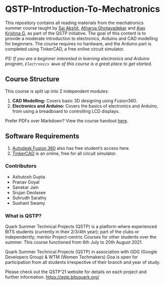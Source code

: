 # QSTP-Introduction-To-Mechatronics
This repository contains all reading materials from the mechatronics summer course taught by [Sai Akshit](https://github.com/KSaiAkshit), [Atharva Ghotavadekar](https://github.com/Atharva-05) and [Ajay Krishna G](https://github.com), as part of the QSTP initiative. The goal of this content is to provide a moderate introduction to electronics, Arduino and CAD modelling for beginners. The course requires no hardware, and the Arduino part is completed using TinkerCAD, a free online circuit simulator.

*PS: If you are a beginner interested in learning electronics and Arduino program, `Electronics Week` of this course is a great place to get started.*

## Course Structure

This course is split up into 2 independent modules:

1. **CAD Modelling:** Covers basic 3D designing using Fusion360.
2. **Electronics and Arduino:** Covers the basics of electronics and Arduino, from using a breadboard to controlling LCD displays.

Prefer PDFs over Markdown? View the course handout [here](Course_Handout.pdf).

## Software Requirements

1. [Autodesk Fusion 360](https://www.autodesk.com/products/fusion-360/students-teachers-educators)​ also has free student’s access here.
2. [TinkerCAD](https://www.tinkercad.com/)​ is an online, free for all circuit simulator.

### Contributors

* Ashutosh Gupta
* Pranav Goyal
* Sanskar Jain
* Srujan Deolasee
* Suhrudh Sarathy
* Sushant Swamy

### What is QSTP?

Quark Summer Technical Projects (QSTP) is a platform where experienced BITS students (currently in their 2/3/4th year); part of the clubs or independently; mentor Project-centric Courses for other students over the summer. This course functioned from 6th July to 20th August 2021.

Quark Summer Technical Projects (QSTP) in association with GDG (Google Developers Group) & WTM (Women Techmakers) Goa is open for participation from all students irrespective of their branch and year of study.

Please check out the QSTP'21 website for details on each project and further information. https://qstp.bitsquark.org/
